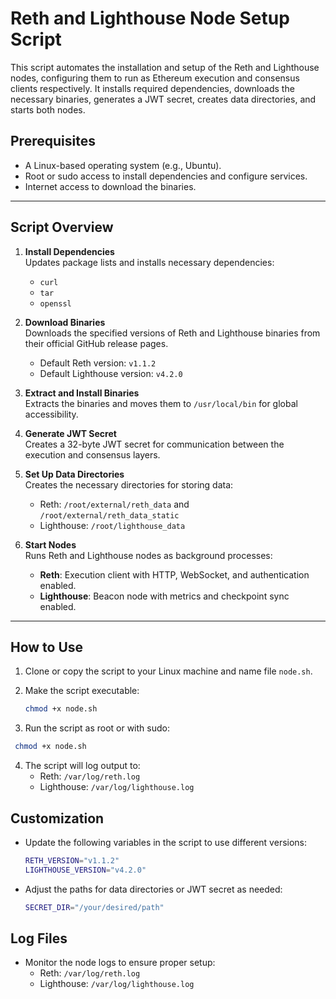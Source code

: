 # Reth and Lighthouse Node Setup Script

This script automates the installation and setup of the Reth and Lighthouse nodes, configuring them to run as Ethereum execution and consensus clients respectively. It installs required dependencies, downloads the necessary binaries, generates a JWT secret, creates data directories, and starts both nodes.

## Prerequisites

- A Linux-based operating system (e.g., Ubuntu).
- Root or sudo access to install dependencies and configure services.
- Internet access to download the binaries.

---

## Script Overview

1. **Install Dependencies**  
   Updates package lists and installs necessary dependencies:  
   - `curl`
   - `tar`
   - `openssl`

2. **Download Binaries**  
   Downloads the specified versions of Reth and Lighthouse binaries from their official GitHub release pages.  
   - Default Reth version: `v1.1.2`
   - Default Lighthouse version: `v4.2.0`

3. **Extract and Install Binaries**  
   Extracts the binaries and moves them to `/usr/local/bin` for global accessibility.

4. **Generate JWT Secret**  
   Creates a 32-byte JWT secret for communication between the execution and consensus layers.

5. **Set Up Data Directories**  
   Creates the necessary directories for storing data:
   - Reth: `/root/external/reth_data` and `/root/external/reth_data_static`
   - Lighthouse: `/root/lighthouse_data`

6. **Start Nodes**  
   Runs Reth and Lighthouse nodes as background processes:
   - **Reth**: Execution client with HTTP, WebSocket, and authentication enabled.
   - **Lighthouse**: Beacon node with metrics and checkpoint sync enabled.

---

## How to Use

1. Clone or copy the script to your Linux machine  and name  file `node.sh`. 

2. Make the script executable:  
   ```bash
   chmod +x node.sh
   ```
3. Run the script as root or with sudo:
  ```bash
   chmod +x node.sh
  ```
4. The script will log output to:
   - Reth: `/var/log/reth.log`
   - Lighthouse: `/var/log/lighthouse.log`
  

## Customization
- Update the following variables in the script to use different versions:
  ```bash
  RETH_VERSION="v1.1.2"
  LIGHTHOUSE_VERSION="v4.2.0"
  ```
- Adjust the paths for data directories or JWT secret as needed:
  ```bash
  SECRET_DIR="/your/desired/path"
  ```

## Log Files
- Monitor the node logs to ensure proper setup:
   - Reth: `/var/log/reth.log`
   - Lighthouse: `/var/log/lighthouse.log`
